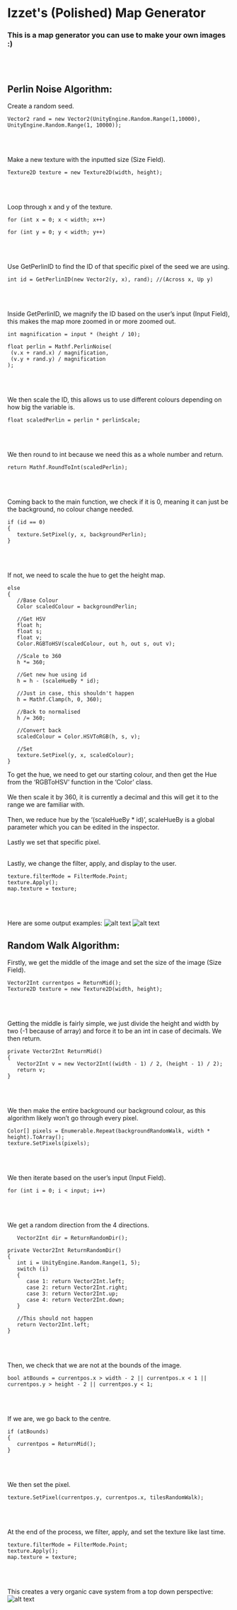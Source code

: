 # Izzet's (Polished) Map Generator

### This is a map generator you can use to make your own images :)
<br /><br />

## Perlin Noise Algorithm:

Create a random seed.
```
Vector2 rand = new Vector2(UnityEngine.Random.Range(1,10000), UnityEngine.Random.Range(1, 10000));
```
<br /><br />

Make a new texture with the inputted size (Size Field).
```
Texture2D texture = new Texture2D(width, height);
```
<br /><br />

Loop through x and y of the texture.
```
for (int x = 0; x < width; x++)

for (int y = 0; y < width; y++) 
```
<br /><br />

Use GetPerlinID to find the ID of that specific pixel of the seed we are using.
```
int id = GetPerlinID(new Vector2(y, x), rand); //(Across x, Up y)
```
<br /><br />

Inside GetPerlinID, we magnify the ID based on the user’s input (Input Field), this makes the map more zoomed in or more zoomed out.
```
int magnification = input * (height / 10);

float perlin = Mathf.PerlinNoise(
 (v.x + rand.x) / magnification,
 (v.y + rand.y) / magnification
);
```
<br /><br />

We then scale the ID, this allows us to use different colours depending on how big the variable is.
```
float scaledPerlin = perlin * perlinScale;
```
<br /><br />

We then round to int because we need this as a whole number and return.
```
return Mathf.RoundToInt(scaledPerlin);
```
<br /><br />

Coming back to the main function, we check if it is 0, meaning it can just be the background, no colour change needed.
```
if (id == 0) 
{
   texture.SetPixel(y, x, backgroundPerlin);
}
```
<br /><br />

If not, we need to scale the hue to get the height map.
```
else 
{
   //Base Colour
   Color scaledColour = backgroundPerlin;

   //Get HSV
   float h;
   float s;
   float v;
   Color.RGBToHSV(scaledColour, out h, out s, out v);

   //Scale to 360
   h *= 360;

   //Get new hue using id
   h = h - (scaleHueBy * id);

   //Just in case, this shouldn't happen
   h = Mathf.Clamp(h, 0, 360);

   //Back to normalised
   h /= 360;

   //Convert back
   scaledColour = Color.HSVToRGB(h, s, v);

   //Set
   texture.SetPixel(y, x, scaledColour);
}
```
To get the hue, we need to get our starting colour, and then get the Hue from the ‘RGBToHSV’ function in the ‘Color’ class. 
<br /><br />
We then scale it by 360, it is currently a decimal and this will get it to the range we are familiar with.
<br /><br />
Then, we reduce hue by the ‘(scaleHueBy * id)’, scaleHueBy is a global parameter which you can be edited in the inspector.
<br /><br />
Lastly we set that specific pixel.
<br /><br />

Lastly, we change the filter, apply, and display to the user.
```
texture.filterMode = FilterMode.Point;
texture.Apply();
map.texture = texture;
```
<br /><br />

Here are some output examples:
![alt text](https://github.com/JamesNeville1/Izzets-Maps/blob/main/Izzet's%20Maps/MapOutput%20(2).png)
![alt text](https://github.com/JamesNeville1/Izzets-Maps/blob/main/Izzet's%20Maps/MapOutput%20(4).png)

## Random Walk Algorithm:

Firstly, we get the middle of the image and set the size of the image (Size Field).
```
Vector2Int currentpos = ReturnMid();
Texture2D texture = new Texture2D(width, height);
```
<br /><br />

Getting the middle is fairly simple, we just divide the height and width by two (-1 because of array) and force it to be an int in case of decimals. We then return.
```
private Vector2Int ReturnMid() 
{
   Vector2Int v = new Vector2Int((width - 1) / 2, (height - 1) / 2);
   return v;
}
```
<br /><br />

We then make the entire background our background colour, as this algorithm likely won’t go through every pixel.
```
Color[] pixels = Enumerable.Repeat(backgroundRandomWalk, width * height).ToArray();
texture.SetPixels(pixels);
```
<br /><br />

We then iterate based on the user’s input (Input Field).
```
for (int i = 0; i < input; i++)
```
<br /><br />

We get a random direction from the 4 directions.
```
   Vector2Int dir = ReturnRandomDir();
```
```
private Vector2Int ReturnRandomDir()
{
   int i = UnityEngine.Random.Range(1, 5);
   switch (i)
   {
      case 1: return Vector2Int.left;
      case 2: return Vector2Int.right;
      case 3: return Vector2Int.up;
      case 4: return Vector2Int.down;
   }

   //This should not happen
   return Vector2Int.left;
}
```
<br /><br />

Then, we check that we are not at the bounds of the image.
```
bool atBounds = currentpos.x > width - 2 || currentpos.x < 1 || currentpos.y > height - 2 || currentpos.y < 1;
```
<br /><br />

If we are, we go back to the centre.
```
if (atBounds)
{
   currentpos = ReturnMid();
}
```
<br /><br />

We then set the pixel.
```
texture.SetPixel(currentpos.y, currentpos.x, tilesRandomWalk);
```
<br /><br />

At the end of the process, we filter, apply, and set the texture like last time.
```
texture.filterMode = FilterMode.Point;
texture.Apply();
map.texture = texture;
```
<br /><br />

This creates a very organic cave system from a top down perspective:
![alt text](https://github.com/JamesNeville1/Izzets-Maps/blob/main/Izzet's%20Maps/MapOutput%20(1).png)
